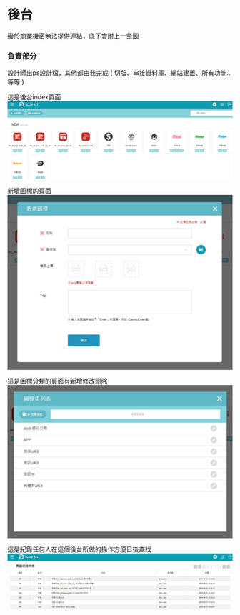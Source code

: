 # 後台

礙於商業機密無法提供連結，底下會附上一些圖

### 負責部分

設計師出ps設計檔，其他都由我完成 ( 切版、串接資料庫、網站建置、所有功能..等等 )

這是後台index頁面
<img src="./image/iconkit1.jpg" align=center />

新增圖標的頁面
<img src="./image/iconkit2.jpg" align=center />

這是圖標分類的頁面有新增修改刪除
<img src="./image/iconkit3.jpg" align=center />

這是紀錄任何人在這個後台所做的操作方便日後查找
<img src="./image/iconkit4.jpg" align=center />